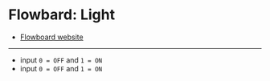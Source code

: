# Flowbard: Light

- [Flowboard website](https://www.totaljs.com/flowboard/)

---

- input `0 = OFF` and `1 = ON`
- input `0 = OFF` and `1 = ON`